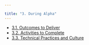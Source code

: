 ```yaml
---

title: "3. During Alpha"
---
```

- [3.1. Outcomes to Deliver](3-1-outcomes-to-deliver.html)
- [3.2. Activities to Complete](3-2-activities-to-complete.html)
- [3.3. Technical Practices and Culture](3-3-technical-practices.html)
